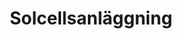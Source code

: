 ---
title: 'Solcellsanläggning'
symbol_image: '/images/symbols/insats/53.svg'
weight: 53
card: true
card_color: 'bg-symbol-yellow'
---